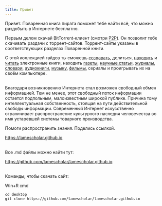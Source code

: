 ```yaml
---
title: Привет
---
```


Привет. Поваренная книга пирата поможет тебе найти всё, что можно раздобыть в Интернете бесплатно.

Первым делом скачай BitTorrent-клиент (смотри [P2P](/ru/p2p)). Он позволит тебе скачивать раздачи с торрент-сайтов. Торрент-сайты указаны в соответствующих разделах Поваренной книги.

С этой коллекцией гайдов ты сможешь [создавать](/ru/digitization), делиться, [находить](/ru/book-searching) и [читать](/ru/reading-ebooks) электронные книги, находить [газеты](/ru/newspapers), [научные статьи](/ru/articles), [журналы](/ru/magazines), [словари](/ru/reference-books), [аудиокниги](/ru/audiobooks), [музыку](/ru/music), [фильмы](/ru/films), сериалы и проигрывать их на своём компьютере.
<br><br>

Благодаря возникновению Интернета стал возможен свободный обмен информацией. Тем не менее, этот свободный поток информации остается подпольным, малоизвестным широкой публике. Причина тому интеллектуальная собственность, стоящая на пути действительной свободы информации. Современный Интернет искусственно ограничивает распространение культурного наследия человечества во имя устаревшей системы товарного производства.

Помоги распространить знания. Поделись ссылкой.

<https://lamescholar.github.io>
<br><br>

Все .md файлы можно найти тут:

<https://github.com/lamescholar/lamescholar.github.io>
<br><br>

Команды, чтобы скачать сайт:

WIn+R cmd

```
cd desktop
git clone https://github.com/lamescholar/lamescholar.github.io
```